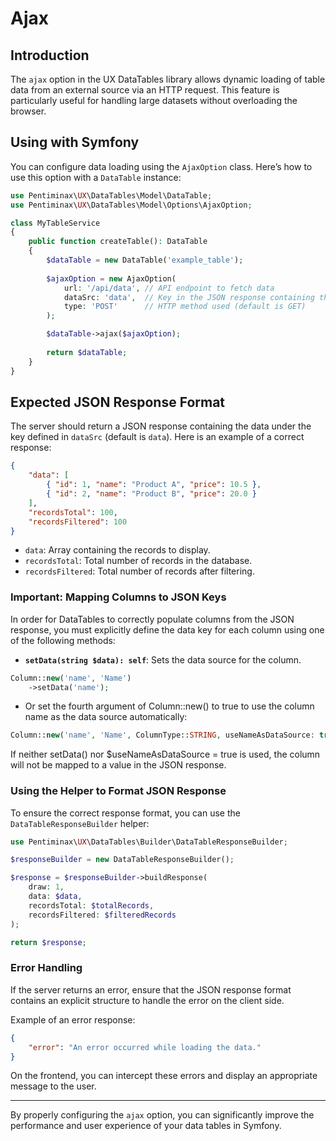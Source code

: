 # Ajax

## Introduction

The `ajax` option in the UX DataTables library allows dynamic loading of table data from an external source via an HTTP request. This feature is particularly useful for handling large datasets without overloading the browser.

## Using with Symfony

You can configure data loading using the `AjaxOption` class. Here’s how to use this option with a `DataTable` instance:

```php
use Pentiminax\UX\DataTables\Model\DataTable;
use Pentiminax\UX\DataTables\Model\Options\AjaxOption;

class MyTableService
{
    public function createTable(): DataTable
    {
        $dataTable = new DataTable('example_table');
        
        $ajaxOption = new AjaxOption(
            url: '/api/data', // API endpoint to fetch data
            dataSrc: 'data',  // Key in the JSON response containing the data (optional)
            type: 'POST'      // HTTP method used (default is GET)
        );

        $dataTable->ajax($ajaxOption);
        
        return $dataTable;
    }
}
```

## Expected JSON Response Format

The server should return a JSON response containing the data under the key defined in `dataSrc` (default is `data`). Here is an example of a correct response:

```json
{
    "data": [
        { "id": 1, "name": "Product A", "price": 10.5 },
        { "id": 2, "name": "Product B", "price": 20.0 }
    ],
    "recordsTotal": 100,
    "recordsFiltered": 100
}
```

- `data`: Array containing the records to display.
- `recordsTotal`: Total number of records in the database.
- `recordsFiltered`: Total number of records after filtering.

### Important: Mapping Columns to JSON Keys

In order for DataTables to correctly populate columns from the JSON response, you must explicitly define the data key for each column using one of the following methods:

- **`setData(string $data): self`**: Sets the data source for the column.

```php
Column::new('name', 'Name')
    ->setData('name');
```

- Or set the fourth argument of Column::new() to true to use the column name as the data source automatically:

```php
Column::new('name', 'Name', ColumnType::STRING, useNameAsDataSource: true);
```

If neither setData() nor $useNameAsDataSource = true is used, the column will not be mapped to a value in the JSON response.

### Using the Helper to Format JSON Response

To ensure the correct response format, you can use the `DataTableResponseBuilder` helper:

```php
use Pentiminax\UX\DataTables\Builder\DataTableResponseBuilder;

$responseBuilder = new DataTableResponseBuilder();

$response = $responseBuilder->buildResponse(
    draw: 1,
    data: $data,
    recordsTotal: $totalRecords,
    recordsFiltered: $filteredRecords
);

return $response;
```

### Error Handling

If the server returns an error, ensure that the JSON response format contains an explicit structure to handle the error on the client side.

Example of an error response:

```json
{
    "error": "An error occurred while loading the data."
}
```

On the frontend, you can intercept these errors and display an appropriate message to the user.

---

By properly configuring the `ajax` option, you can significantly improve the performance and user experience of your data tables in Symfony.

